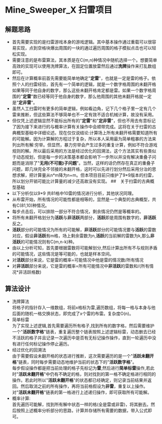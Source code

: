 # Mine_Sweeper_X 扫雷项目


## 解题思路
* 首先需要实现的是扫雷游戏本身的游戏逻辑。其中基本操作通过重载可以很容易实现，点到空格块爆出周围的一块的通过遍历周围的格子模拟点击也可以轻松实现。  
* 需要注意的是布雷算法，其本质是在C(m,n)种情况中随机选择一个。想要简单高效的实现可以使用洗牌算法，在固定位置放雷然后通过**洗牌**操作来打乱数组即可。  
* 然后在计算概率前首先需要能简单地确定"**定雷**"，也就是一定是雷的格子。依照个人的扫雷经验，首先有一个简单的逻辑，就是一个数字格周围的未翻开格如果等同于他自身的数字，那么这些未翻开格肯定都是雷。如果一个数字格周围的"**定雷**"数已经等同于他自身的数字，那么他周围的其他未翻开格就一定是"**定非雷**"。  
* 虽然人工扫雷时有更多的简单逻辑，例如看边角，记下几个格子里一定有几个雷来推断，但这些算法不够简单也不一定有效不适合机械计算，故没有采用。  
* 但仅凭上述逻辑显然不能标出所有的"**定雷**"和"**定非雷**"，但也不用去有意标记了因为接下来进行的与概率计算有关操作中会顺带完成。这将在关于扫雷的古典概型基础中详细论述。现在仅仅说结论:计算场上所有未翻开格需要知道所有的可能解。因为计算解的方程过于复杂，所以本人采用最为简单粗暴的方法来列出所有解:穷举。但显然，暴力穷举会产生过多的重复计算，例如不符合游戏规则的解。所以最后采用的方法是经过优化的回溯法，这个方法其实有些类似于动态规划，但是每一步的决策基本都会影响下一步所以并没有解决重叠子问题而是消除了"**无用(不可能)子问题**"。当然，这样的话仍然存在真正的重叠子问题，即几块完全不邻接的未翻开格，这时可以先进行划分然后采用分治的思想求解，把计算量从n*m降为n+m。但本项目目前只维护了9\*9版本的扫雷，所以划分开销可能比计算量的减少还高故没有实现。
##　关于扫雷的古典概型基础
* 以下分析仅以9\*9 共81格中10雷的情况进行分析，其他状况同理。
* 从布雷开始，所有情况的可能性都是相等的，显然是一个典型的古典概型，共有C(81,10)种情况。  
* 每步点击后，可以排除一部分不符合情况，剩余情况仍然是等概率的。
* 将所有未翻开格划分为**活跃**与**非活跃**两部分，**活跃**即是周围有数字的，**非活跃**反之。
* **活跃**部分的可能情况为所有的可能解，**非活跃**部分的可能情况要与**活跃**的雷数对应，假设**非活跃**有m格，场上剩余雷数为n,**活跃**的当前解的雷数为k,那么**非活跃**的可能情况则有C(m,n-k)种。
* 由以上分析可知，首先要根据雷数将可能解划分,然后计算出所有不与规则矛盾的可能情况，这些情况是等可能的，也就是样本空间。  
* 对**活跃**部分来说，它是雷的概率=可能情况中他是雷的情况数/所有情况
* 对**非活跃**部分来说，它是雷的概率=所有可能情况中**非活跃**的雷数和/(所有情况\*非活跃格数)
## 算法设计  
* 洗牌算法  
将格子的指针存入一维数组，将前x格标为雷,遍历数组，将每一格与本身与他后面的随机一格交换状态，即完成了x个雷的布雷。复杂度O(n)。
* 简单标雷  
为了实现上述逻辑,首先需要遍历所有格子,找到所有的数字格，然后需要维护一个"**活跃数字格**"链表，重复遍历整个链表按照上述逻辑标雷，动态删去已经不活跃的格子并且记录一次遍历中是否有无标记操作操作，直到一轮遍历中没有进行任何标记操作停止遍历。
* 经过优化的回溯法  
由于需要假设未翻开格的状态进行推断，这次需要遍历的是一个"**活跃未翻开格**"链表，同时每步需要动态地维护当前的状态下的"**活跃数字格**"。  
每步假设操作都是把当前处理的格子先标记为**雷**,然后进行**简单标雷**操作,若此时"**活跃未翻开格**"中仍有不确定的格，则对找到的第一格不确定格进行相同的操作。若此时所以"**活跃未翻开格**"的状态都已经确定，则记录当前结果并返回。然后取消之前的所有操作，再将当前格假设为**非雷**，重复以上操作。  
对"**活跃未翻开格**"链表的第一格进行上述递归操作，即可获取所有可能解。  
* 概率计算:  
 首先遍历可能解，找到所有解中状态一样的格(全是雷或非雷)，将其删去。然后按照上述概率分析部分的思路，计算并存储所有需要的数据，带入公式即可。


